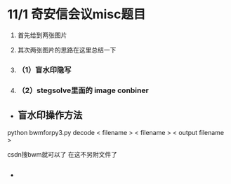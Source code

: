 # 11/1 奇安信会议misc题目

1. 首先给到两张图片

2. 其次两张图片的思路在这里总结一下

3. ### （1）盲水印隐写

4. ### （2）stegsolve里面的 image conbiner

- ## 盲水印操作方法

python bwmforpy3.py decode < filename > < filename > < output filename >

csdn搜bwm就可以了 在这不另附文件了

- ## 